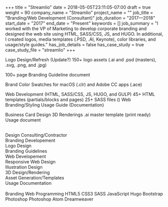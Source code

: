 +++
title = "Streamlio"
date = 2018-05-05T23:11:05-07:00
draft = true
weight = 90
company_name = "Streamlio"
project_name = ""
job_title = "Branding/Web Development (Consultant)"
job_duration = "2017—2018"
start_date = "2017"
end_date = "Present"
keywords = []
job_summary = "I worked with the VP of Marketing to develop corporate branding and designed the web site using HTML, SASS/CSS, JS, and HUGO. In additional, I created logos, media templates (.PSD, .AI, Keynote), color libraries, and usage/style guides."
has_job_details = false
has_case_study = true
case_study_file = "streamlio"
+++

Logo Design/Refresh (Update?)
150+ logo assets (.ai and .psd (masters), .svg, .png, and .jpg)

100+ page Branding Guideline document

Brand Color Swatches for macOS (.clr) and Adobe CC apps (.ace)

Web Development (HTML, SASS/CSS, JS, HUGO, and GULP)
  45+ HTML templates (partials/blocks and pages)
  25+ SASS files ()
  Web Branding/Styling Usage Guide (Documentation)

Business Card Design
  3D Renderings
  .ai master template (print ready)
  Usage document
<br />
<br />
<div class="row">
  <div class="col-sm-5 col-sm-offset-1">
    <span>Design Consulting/Contractor</span>
  </div>
  <div class="col-sm-5 col-sm-offset-0">
    <span>Branding Developement</span>
  </div>
  <div class="col-sm-5 col-sm-offset-1">
    <span>Logo Design</span>
  </div>
  <div class="col-sm-5 col-sm-offset-0">
    <span>Branding Guidelines</span>
  </div>
  <div class="col-sm-5 col-sm-offset-1">
    <span>Web Developement</span>
  </div>
  <div class="col-sm-5 col-sm-offset-0">
    <span>Responsive Web Design</span>
  </div>
  <div class="col-sm-5 col-sm-offset-1">
    <span>Illustration Design</span>
  </div>
  <div class="col-sm-5 col-sm-offset-0">
    <span>3D Design/Rendering</span>
  </div>
  <div class="col-sm-5 col-sm-offset-1">
    <span>Asset Generation/Templates</span>
  </div>
  <div class="col-sm-5 col-sm-offset-0">
    <span>Usage Documentation</span>
  </div>
</div>

<div class="row">
  <div class="col-sm-10 col-sm-offset-1">
    <br />
    <span class="label label-default">Branding</span> <span class="label label-default">Web</span> <span class="label label-default">Programming</span> <span class="label label-default">HTML5</span> <span class="label label-default">CSS3</span> <span class="label label-default">SASS</span> <span class="label label-default">JavaScript</span> <span class="label label-default">Hugo</span> <span class="label label-default">Bootstrap</span> <span class="label label-default">Photoshop</span> <span class="label label-default">Photoshop</span> <span class="label label-default">Atom</span> <span class="label label-default">Dreamweaver</span>
  </div>
</div>
